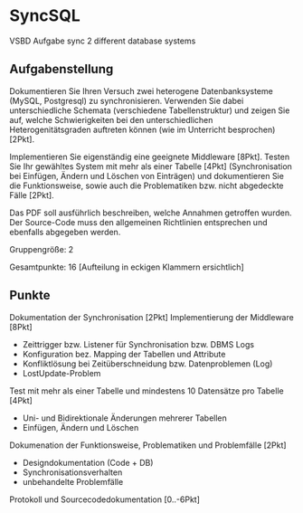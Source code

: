 SyncSQL
=======

VSBD Aufgabe sync 2 different database systems

Aufgabenstellung
-------

Dokumentieren Sie Ihren Versuch zwei heterogene Datenbanksysteme (MySQL, Postgresql) zu synchronisieren. Verwenden Sie dabei unterschiedliche Schemata (verschiedene Tabellenstruktur) und zeigen Sie auf, welche Schwierigkeiten bei den unterschiedlichen Heterogenitätsgraden auftreten können (wie im Unterricht besprochen) [2Pkt].

Implementieren Sie eigenständig eine geeignete Middleware [8Pkt]. Testen Sie Ihr gewähltes System mit mehr als einer Tabelle [4Pkt] (Synchronisation bei Einfügen, Ändern und Löschen von Einträgen) und dokumentieren Sie die Funktionsweise, sowie auch die Problematiken bzw. nicht abgedeckte Fälle [2Pkt].

Das PDF soll ausführlich beschreiben, welche Annahmen getroffen wurden. Der Source-Code muss den allgemeinen Richtlinien entsprechen und ebenfalls abgegeben werden.

Gruppengröße: 2

Gesamtpunkte: 16 [Aufteilung in eckigen Klammern ersichtlich]

Punkte
------

  Dokumentation der Synchronisation [2Pkt]
  Implementierung der Middleware [8Pkt]
  
  - Zeittrigger bzw. Listener für Synchronisation bzw. DBMS Logs
  - Konfiguration bez. Mapping der Tabellen und Attribute
  - Konfliktlösung bei Zeitüberschneidung bzw. Datenproblemen (Log)
  - LostUpdate-Problem

Test mit mehr als einer Tabelle und mindestens 10 Datensätze pro Tabelle [4Pkt]
  - Uni- und Bidirektionale Änderungen mehrerer Tabellen
  - Einfügen, Ändern und Löschen

Dokumenation der Funktionsweise, Problematiken und Problemfälle [2Pkt]
  - Designdokumentation (Code + DB)
  - Synchronisationsverhalten
  - unbehandelte Problemfälle

Protokoll und Sourcecodedokumentation [0..-6Pkt]
